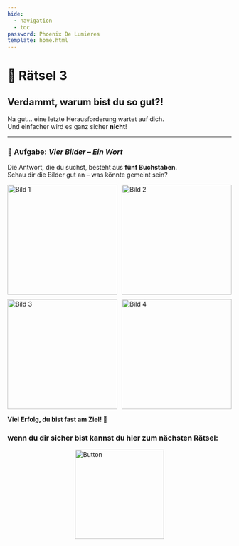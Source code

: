 ```yaml
---
hide:
  - navigation
  - toc
password: Phoenix De Lumieres
template: home.html
---
```



# 🧩 Rätsel 3

## Verdammt, warum bist du so gut?!

Na gut… eine letzte Herausforderung wartet auf dich.  
Und einfacher wird es ganz sicher **nicht**!

---

### 🎯 Aufgabe: *Vier Bilder – Ein Wort*

Die Antwort, die du suchst, besteht aus **fünf Buchstaben**.  
Schau dir die Bilder gut an – was könnte gemeint sein?

<div style="display: grid; grid-template-columns: repeat(2, 1fr); gap: 10px;">
    <img src="https://GleichSieg.github.io/LeasGeschenk/img/Typisch-kölsch_Der-Bierdeckel-auf-dem-Kölschglas.jpg" 
         alt="Bild 1" style="width: 100%; aspect-ratio: 1 / 1; object-fit: cover;">
    <img src="https://GleichSieg.github.io/LeasGeschenk/img/istockphoto-1250060602-612x612.jpg" 
         alt="Bild 2" style="width: 100%; aspect-ratio: 1 / 1; object-fit: cover;">
    <img src="https://GleichSieg.github.io/LeasGeschenk/img/olivenbaum-m017005_w_2.jpg" 
         alt="Bild 3" style="width: 100%; aspect-ratio: 1 / 1; object-fit: cover;">
    <img src="https://GleichSieg.github.io/LeasGeschenk/img/paint-boxes-1189945_1280.jpg" 
         alt="Bild 4" style="width: 100%; aspect-ratio: 1 / 1; object-fit: cover;">
</div>
</div>

**Viel Erfolg, du bist fast am Ziel! 🚀**
### **wenn du dir sicher bist kannst du hier zum nächsten Rätsel:**  
<a href="https://GleichSieg.github.io/LeasGeschenk/finale">
    <img src="https://GleichSieg.github.io/LeasGeschenk/img/Schlaubi.jpg" alt="Button" width="200" style="display: block; margin: 0 auto;">
</a>
